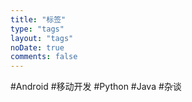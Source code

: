 ```yaml
---
title: "标签"
type: "tags"
layout: "tags"
noDate: true
comments: false
---
```

#Android
#移动开发
#Python
#Java
#杂谈